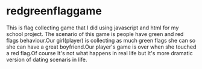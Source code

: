 # redgreenflaggame
This is flag collecting game that I did using javascript and html for my school project.
The scenario of this game is people have green and red flags behaviour.Our girl(player) is collecting as much green flags she can so she can have a great boyfriend.Our player's game is over when she touched a red flag.Of course It's not what happens in real life but It's more dramatic version of dating scenaris in life.
